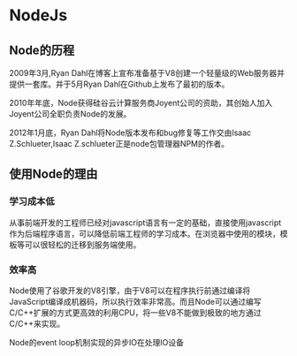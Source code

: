 # NodeJs

## Node的历程

2009年3月,Ryan Dahl在博客上宣布准备基于V8创建一个轻量级的Web服务器并提供一套库。并于5月Ryan Dahl在Github上发布了最初的版本。

2010年年底，Node获得硅谷云计算服务商Joyent公司的资助，其创始人加入Joyent公司全职负责Node的发展。

2012年1月底，Ryan Dahl将Node版本发布和bug修复等工作交由Isaac Z.Schlueter,Isaac Z.schlueter正是node包管理器NPM的作者。

## 使用Node的理由

### 学习成本低

从事前端开发的工程师已经对javascript语言有一定的基础，直接使用javascript作为后端程序语言，可以降低前端工程师的学习成本。在浏览器中使用的模块，模板等可以很轻松的迁移到服务端使用。

### 效率高

Node使用了谷歌开发的V8引擎，由于V8可以在程序执行前通过编译将JavaScript编译成机器码，所以执行效率非常高。而且Node可以通过编写C/C++扩展的方式更高效的利用CPU，将一些V8不能做到极致的地方通过C/C++来实现。

Node的event loop机制实现的异步IO在处理IO设备